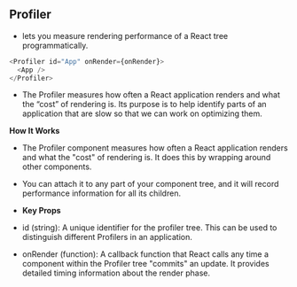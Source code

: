 ## Profiler

- <Profiler> lets you measure rendering performance of a React tree programmatically.
```js
<Profiler id="App" onRender={onRender}>
  <App />
</Profiler>
```

- The Profiler measures how often a React application renders and what the “cost” of rendering is. Its purpose is to help identify parts of an application that are slow so that we can work on optimizing them.


**How It Works**
- The Profiler component measures how often a React application renders and what the "cost" of rendering is. It does this by wrapping around other components. 
- You can attach it to any part of your component tree, and it will record performance information for all its children.



- **Key Props**
- id (string): A unique identifier for the profiler tree. This can be used to distinguish different Profilers in an application.
- onRender (function): A callback function that React calls any time a component within the Profiler tree "commits" an update. It provides detailed timing information about the render phase.
